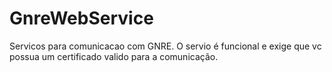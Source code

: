 GnreWebService
==============

Servicos para comunicacao com GNRE.
O servio é funcional e exige que vc possua um certificado valido para a comunicação.
